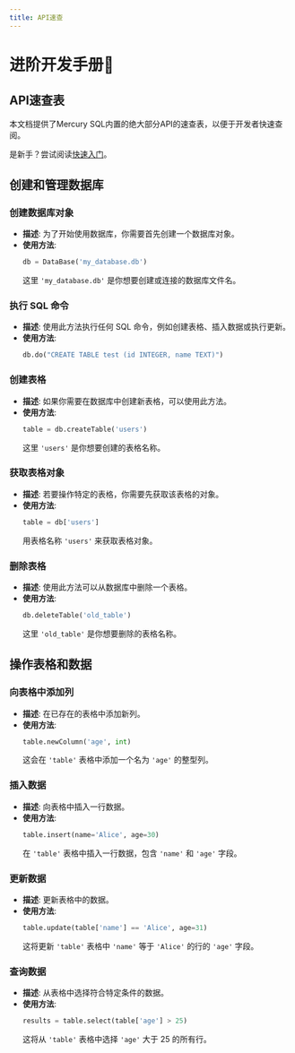 ```yaml
---
title: API速查
---
```


# 进阶开发手册📝

## API速查表

本文档提供了Mercury SQL内置的绝大部分API的速查表，以便于开发者快速查阅。

是新手？尝试阅读[快速入门](/)。

## 创建和管理数据库

### 创建数据库对象
  - **描述**: 为了开始使用数据库，你需要首先创建一个数据库对象。
  - **使用方法**: 
    ```python
    db = DataBase('my_database.db')
    ```
    这里 `'my_database.db'` 是你想要创建或连接的数据库文件名。

### 执行 SQL 命令
  - **描述**: 使用此方法执行任何 SQL 命令，例如创建表格、插入数据或执行更新。
  - **使用方法**: 
    ```python
    db.do("CREATE TABLE test (id INTEGER, name TEXT)")
    ```

### 创建表格
  - **描述**: 如果你需要在数据库中创建新表格，可以使用此方法。
  - **使用方法**:
    ```python
    table = db.createTable('users')
    ```
    这里 `'users'` 是你想要创建的表格名称。

### 获取表格对象
  - **描述**: 若要操作特定的表格，你需要先获取该表格的对象。
  - **使用方法**:
    ```python
    table = db['users']
    ```
    用表格名称 `'users'` 来获取表格对象。

### 删除表格
  - **描述**: 使用此方法可以从数据库中删除一个表格。
  - **使用方法**:
    ```python
    db.deleteTable('old_table')
    ```
    这里 `'old_table'` 是你想要删除的表格名称。

## 操作表格和数据

### 向表格中添加列
  - **描述**: 在已存在的表格中添加新列。
  - **使用方法**:
    ```python
    table.newColumn('age', int)
    ```
    这会在 `'table'` 表格中添加一个名为 `'age'` 的整型列。

### 插入数据
  - **描述**: 向表格中插入一行数据。
  - **使用方法**:
    ```python
    table.insert(name='Alice', age=30)
    ```
    在 `'table'` 表格中插入一行数据，包含 `'name'` 和 `'age'` 字段。

### 更新数据
  - **描述**: 更新表格中的数据。
  - **使用方法**:
    ```python
    table.update(table['name'] == 'Alice', age=31)
    ```
    这将更新 `'table'` 表格中 `'name'` 等于 `'Alice'` 的行的 `'age'` 字段。

### 查询数据
  - **描述**: 从表格中选择符合特定条件的数据。
  - **使用方法**:
    ```python
    results = table.select(table['age'] > 25)
    ```
    这将从 `'table'` 表格中选择 `'age'` 大于 25 的所有行。
